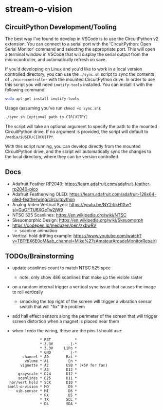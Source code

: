 # stream-o-vision


## CircuitPython Development/Tooling

The best way I've found to develop in VSCode is to use the CircuitPython v2 extension. You can connect to a serial port with the 'CircuitPython: Open Serial Monitor' command and selecting the appropriate port. This will open a terminal window in VSCode that will display the serial output from the microcontroller, and automatically refresh on save.

If you'd developing on Linux and you'd like to work in a local version controlled directory, you can use the `./sync.sh` script to sync the contents of `./microcontroller` with the mounted CircuitPython drive.
In order to use this script you will need `inotify-tools` installed. You can install it with the following command:
```bash
sudo apt-get install inotify-tools
```

Usage (assuming you've run `chmod +x sync.sh`):
```bash
./sync.sh [optional path to CIRCUITPY]
```
The script will take an optional argument to specify the path to the mounted CircuitPython drive. If no argument is provided, the script will default to `/media/$USER/CIRCUITPY`.

With this script running, you can develop directly from the mounted CircuitPython drive, and the script will automatically sync the changes to the local directory, where they can be version controlled.

## Docs
- Adafruit Feather RP2040: https://learn.adafruit.com/adafruit-feather-rp2040-pico
- Adafruit Featherwing OLED: https://learn.adafruit.com/adafruit-128x64-oled-featherwing/circuitpython
- Analog Video Vertical Sync: https://youtu.be/NY2rIjkH1Xw?si=GuOFTU6XGeTw2jW9
- NTSC 525 Scanlines: https://en.wikipedia.org/wiki/NTSC
- Skeuomorphic Design: https://en.wikipedia.org/wiki/Skeuomorph
- https://codepen.io/meduzen/pen/zxbwRV 
    - scanline animation
- Vertical hold drifting example: https://www.youtube.com/watch?v=TBTfEX6E0oM&ab_channel=Mike%27sAmateurArcadeMonitorRepair)

## TODOs/Brainstorming
- update scanlines count to match NTSC 525 spec
    - note: only show 486 scanlines that make up the visible raster
- on a random interval trigger a vertical sync issue that causes the image to roll vertically
    - smacking the top right of the screen will trigger a vibration sensor switch that will "fix" the problem
- add hall effect sensors along the perimeter of the screen that will trigger screen distortion when a magnet is placed near them

- when I redo the wiring, these are the pins I should use:
```
                * RST           *
                * 3.3V        |-*
                * 3.3V     LiPo *
                * GND         |-*
        channel * A0        Bat *
         volume * A1         En *
       vignette * A2        USB * (+5V for fan)
                * A3        D13 *
      grayscale * D24       D12 *
      scanlines * D25       D11 *
  hor/vert hold * SCK       D10 *
 smell-o-vision * MO         D9 *
     vib-sensor * MI         D6 *
                * RX         D5 *
                * TX        SCL *
                * D4        SDA *
```